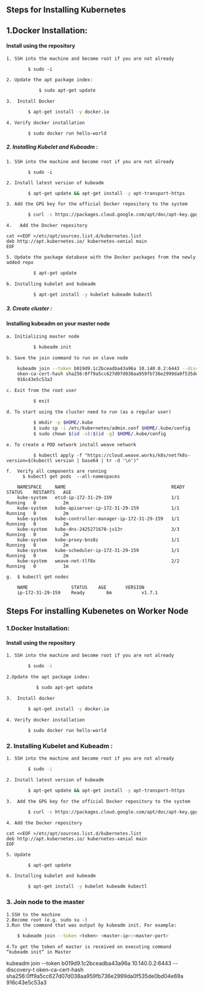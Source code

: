 <p align="center">
<h2> Steps for Installing Kubernetes </h2>
</p>

## 1.Docker Installation:
 
   ####  Install using the repository
	1. SSH into the machine and become root if you are not already
``` 
	    $ sudo -i
```      
	2. Update the apt package index:
```bash	     
    	    $ sudo apt-get update
```	 
	3.  Install Docker
```bash	      
	    $ apt-get install -y docker.io
```
	4. Verify docker installation
```bash         
	    $ sudo docker run hello-world
```
##### 2. Installing Kubelet and Kubeadm : 
	1. SSH into the machine and become root if you are not already
``` 
	    $ sudo -i
```   
	2. Install latest version of kubeadm  
```bash 		
	    $ apt-get update && apt-get install -y apt-transport-https
```		
	3. Add the GPG key for the official Docker repository to the system
```bash	
	    $ curl -s https://packages.cloud.google.com/apt/doc/apt-key.gpg | apt-key add -
```		
	4.   Add the Docker repository
```
cat <<EOF >/etc/apt/sources.list.d/kubernetes.list
deb http://apt.kubernetes.io/ kubernetes-xenial main
EOF
```
	5. Update the package database with the Docker packages from the newly added repo
```bash
	      $ apt-get update
```		
	6. Installing kubelet and kubeadm
```bash	
	      $ apt-get install -y kubelet kubeadm kubectl
```		

##### 3. Create cluster :  
 #### Installing kubeadm on your master node

	a. Initializing master node
```bash	
	      $ kubeadm init 
```
	b. Save the join command to run on slave node 
```bash
	kubeadm join --token b019d9.1c2bceadba43a96a 10.140.0.2:6443 --discovery-t
	oken-ca-cert-hash sha256:0ff9a5cc627d07d038aa959fb736e2999da0f535de0bd04e69a
	916c43e5c53a3
```
	c. Exit from the root user
```bash
	      $ exit
```
	d. To start using the cluster need to run (as a regular user)
```bash
	      $ mkdir -p $HOME/.kube
	      $ sudo cp -i /etc/kubernetes/admin.conf $HOME/.kube/config
	      $ sudo chown $(id -u):$(id -g) $HOME/.kube/config
```
	e. To create a POD network install weave network
```
	      $ kubectl apply -f "https://cloud.weave.works/k8s/net?k8s-version=$(kubectl version | base64 | tr -d '\n')"
```		
	f.  Verify all components are running
	      $ kubectl get pods  --all-namespaces
```
	NAMESPACE     NAME                                       READY     STATUS    RESTARTS   AGE
	kube-system   etcd-ip-172-31-29-159                      1/1       Running   0          2m
	kube-system   kube-apiserver-ip-172-31-29-159            1/1       Running   0          2m
	kube-system   kube-controller-manager-ip-172-31-29-159   1/1       Running   0          2m
	kube-system   kube-dns-2425271678-jv13r                  3/3       Running   0          2m
	kube-system   kube-proxy-bns8z                           1/1       Running   0          2m
	kube-system   kube-scheduler-ip-172-31-29-159            1/1       Running   0          2m
	kube-system   weave-net-tlf8x                            2/2       Running   0          1m
 ```	
	g.  $ kubectl get nodes
```	
	NAME               	STATUS    AGE       VERSION
	ip-172-31-29-159   	Ready        6m           v1.7.1 
 ```
## Steps For installing Kubenetes on Worker Node

### 1.Docker Installation:	
   
   #### Install using the repository

	1. SSH into the machine and become root if you are not already
```bash
		$ sudo -i
```
	2.Update the apt package index:
```bash		     
    	   $ sudo apt-get update
```	
	3.  Install docker
```bash		
		$ apt-get install -y docker.io
```
	4. Verify docker installation
```bash		
		$ sudo docker run hello-world
```

### 2. Installing Kubelet and Kubeadm : 

	1. SSH into the machine and become root if you are not already
```bash
		$ sudo -i
```	
	2. Install latest version of kubeadm  
```bash	
	 	$ apt-get update && apt-get install -y apt-transport-https
```		
	3.  Add the GPG key for the official Docker repository to the system
```bash
		$ curl -s https://packages.cloud.google.com/apt/doc/apt-key.gpg | apt-key add -
```
	4. Add the Docker repository
```
cat <<EOF >/etc/apt/sources.list.d/kubernetes.list 
deb http://apt.kubernetes.io/ kubernetes-xenial main 
EOF
```
	5. Update
```bash	
		$ apt-get update
```		
	6. Installing kubelet and kubeadm
```bash	
		$ apt-get install -y kubelet kubeadm kubectl
```		
### 3. Join node to the master

  	1.SSH to the machine 
  	2.Become root (e.g. sudo su -) 
  	3.Run the command that was output by kubeadm init. For example:
```bash	
	$ kubeadm join --token <token> <master-ip>:<master-port>
```
	4.To get the token of master is received on executing command  “kubeadm init” in Master



kubeadm join --token b019d9.1c2bceadba43a96a 10.140.0.2:6443 --discovery-t
oken-ca-cert-hash sha256:0ff9a5cc627d07d038aa959fb736e2999da0f535de0bd04e69a
916c43e5c53a3
